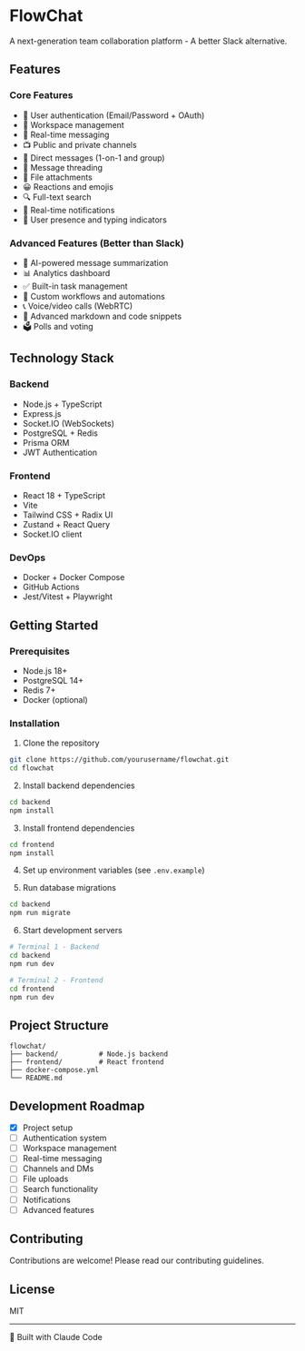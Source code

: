 # FlowChat

A next-generation team collaboration platform - A better Slack alternative.

## Features

### Core Features
- 🔐 User authentication (Email/Password + OAuth)
- 🏢 Workspace management
- 💬 Real-time messaging
- 📺 Public and private channels
- 💌 Direct messages (1-on-1 and group)
- 🧵 Message threading
- 📎 File attachments
- 😀 Reactions and emojis
- 🔍 Full-text search
- 🔔 Real-time notifications
- 👀 User presence and typing indicators

### Advanced Features (Better than Slack)
- 🤖 AI-powered message summarization
- 📊 Analytics dashboard
- ✅ Built-in task management
- 🎯 Custom workflows and automations
- 📞 Voice/video calls (WebRTC)
- 📝 Advanced markdown and code snippets
- 🗳️ Polls and voting

## Technology Stack

### Backend
- Node.js + TypeScript
- Express.js
- Socket.IO (WebSockets)
- PostgreSQL + Redis
- Prisma ORM
- JWT Authentication

### Frontend
- React 18 + TypeScript
- Vite
- Tailwind CSS + Radix UI
- Zustand + React Query
- Socket.IO client

### DevOps
- Docker + Docker Compose
- GitHub Actions
- Jest/Vitest + Playwright

## Getting Started

### Prerequisites
- Node.js 18+
- PostgreSQL 14+
- Redis 7+
- Docker (optional)

### Installation

1. Clone the repository
```bash
git clone https://github.com/yourusername/flowchat.git
cd flowchat
```

2. Install backend dependencies
```bash
cd backend
npm install
```

3. Install frontend dependencies
```bash
cd frontend
npm install
```

4. Set up environment variables (see `.env.example`)

5. Run database migrations
```bash
cd backend
npm run migrate
```

6. Start development servers
```bash
# Terminal 1 - Backend
cd backend
npm run dev

# Terminal 2 - Frontend
cd frontend
npm run dev
```

## Project Structure

```
flowchat/
├── backend/          # Node.js backend
├── frontend/         # React frontend
├── docker-compose.yml
└── README.md
```

## Development Roadmap

- [x] Project setup
- [ ] Authentication system
- [ ] Workspace management
- [ ] Real-time messaging
- [ ] Channels and DMs
- [ ] File uploads
- [ ] Search functionality
- [ ] Notifications
- [ ] Advanced features

## Contributing

Contributions are welcome! Please read our contributing guidelines.

## License

MIT

---

🤖 Built with Claude Code
